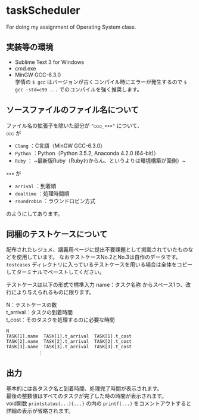 # taskScheduler
For doing my assignment of Operating System class.
  

## 実装等の環境
* Sublime Text 3 for Windows
* cmd.exe  
* MinGW GCC-6.3.0  
学情の `$ gcc` はバージョンが古くコンパイル時にエラーが発生するので `$ gcc -std=c99 ...` でのコンパイルを強く推奨します。
  

## ソースファイルのファイル名について
ファイル名の拡張子を除いた部分が `"○○○_×××"` について、  
`○○○` が  
* `Clang` ：C言語（MinGW GCC-6.3.0）  
* `Python` ：Python（Python 3.5.2, Anaconda 4.2.0 (64-bit)）  
* `Ruby` ： ~最新版Ruby（Rubyわからん、というよりは環境構築が面倒）~  
  
`×××` が  
* `arrival` ：到着順  
* `dealtime` ：処理時間順  
* `roundrobin` ：ラウンドロビン方式  
  
のようにしてあります。
  

## 同梱のテストケースについて
配布されたレジュメ、講義用ページに提出不要課題として掲載されていたものなどを使用しています。
なおテストケースNo.2とNo.3は自作のデータです。
`testcases` ディレクトリに入っているテストケースを用いる場合は全体をコピーしてターミナルでペーストしてください。 

テストケースは以下の形式で標準入力
name：タスク名称  からスペース1つ、改行により与えられるものに限ります。

N：テストケースの数  
t_arrival：タスクの到着時間  
t_cost：そのタスクを処理するのに必要な時間  
```
N
TASK[1].name  TASK[1].t_arrival  TASK[1].t_cost  
TASK[2].name  TASK[2].t_arrival  TASK[2].t_cost  
TASK[3].name  TASK[3].t_arrival  TASK[3].t_cost  
			：  
```
  
## 出力
基本的には各タスク名と到着時間、処理完了時間が表示されます。  
最後の整数値はすべてのタスクが完了した時の時間が表示されます。  
void関数 `printstatus(...){...}` の内の `printf(...)` をコメントアウトすると詳細の表示が省略されます。
